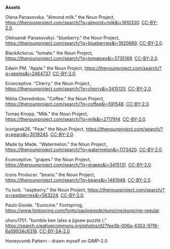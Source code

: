 **Assets**

Olena Panasovska. "Almond milk." the Noun Project, https://thenounproject.com/search/?q=almond+milk&i=1810330. [CC-BY-2.0](https://creativecommons.org/licenses/by/2.0/).

Oleksandr Panasovskyi. "blueberry." the Noun Project, https://thenounproject.com/search/?q=blueberries&i=1920689. [CC-BY-2.0](https://creativecommons.org/licenses/by/2.0/).

BlackActurus. "tomato." the Noun Project, https://thenounproject.com/search/?q=tomatoes&i=3735169. [CC-BY-2.0](https://creativecommons.org/licenses/by/2.0/).

Edwin PM. "Apple." the Noun Project, https://thenounproject.com/search/?q=apples&i=2464737. [CC-BY-2.0](https://creativecommons.org/licenses/by/2.0/).

Econceptive. "Cherry." the Noun Project, https://thenounproject.com/search/?q=cherry&i=3415125. [CC-BY-2.0](https://creativecommons.org/licenses/by/2.0/).

Nikita Cherednikov. "Coffee." the Noun Project, https://thenounproject.com/search/?q=coffee&i=591548. [CC-BY-2.0](https://creativecommons.org/licenses/by/2.0/).

Tomas Knopp. "Milk." the Noun Project, https://thenounproject.com/search/?q=milk&i=2717914. [CC-BY-2.0](https://creativecommons.org/licenses/by/2.0/).

Icongeek26. "Pear." the Noun Project, https://thenounproject.com/search/?q=pears&i=3019245. [CC-BY-2.0](https://creativecommons.org/licenses/by/2.0/).

Made by Made. "Watermelon." the Noun Project,  https://thenounproject.com/search/?q=watermelon&i=1173420. [CC-BY-2.0](https://creativecommons.org/licenses/by/2.0/).

Econceptive. "grapes." the Noun Project, https://thenounproject.com/search/?q=grapes&i=3415131. [CC-BY-2.0](https://creativecommons.org/licenses/by/2.0/).

Icons Producer. "beans." the Noun Project, https://thenounproject.com/search/?q=beans&i=1481948. [CC-BY-2.0](https://creativecommons.org/licenses/by/2.0/).

Yu luck. "raspberry." the Noun Project, https://thenounproject.com/search/?q=raspberries&i=563224. [CC-BY-2.0](https://creativecommons.org/licenses/by/2.0/).

Paulo Goode. "Eurocine." Fontspring, https://www.fontspring.com/fonts/paulogoode/eurocine/eurocine-regular

uhuru1701. "bumble bee (also a jigsaw puzzle )." https://search.creativecommons.org/photos/d27fee3b-006a-4302-97f8-6a59934c6318. [CC-BY-SA-2.0](https://creativecommons.org/licenses/by-sa/2.0/?ref=ccsearch&atype=rich)

Honeycomb Pattern - drawn myself on GIMP-2.0
